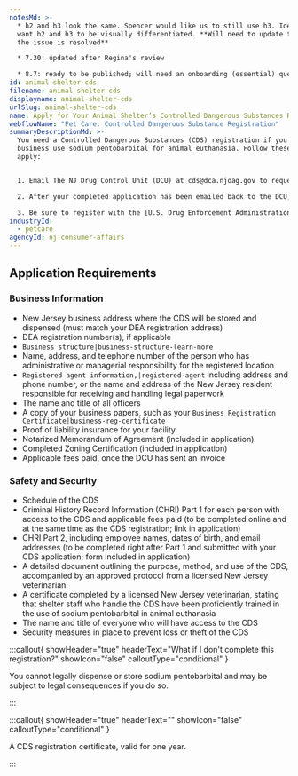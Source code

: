 ```yaml
---
notesMd: >-
  * h2 and h3 look the same. Spencer would like us to still use h3. Ideally we
  want h2 and h3 to be visually differentiated. **Will need to update this once
  the issue is resolved**

  * 7.30: updated after Regina's review

  * 8.7: ready to be published; will need an onboarding (essential) question added: "will you use sodium pentobarbital for animal euthanasia?"
id: animal-shelter-cds
filename: animal-shelter-cds
displayname: animal-shelter-cds
urlSlug: animal-shelter-cds
name: Apply for Your Animal Shelter’s Controlled Dangerous Substances Registration
webflowName: "Pet Care: Controlled Dangerous Substance Registration"
summaryDescriptionMd: >-
  You need a Controlled Dangerous Substances (CDS) registration if you or your
  business use sodium pentobarbital for animal euthanasia. Follow these steps to
  apply:


  1. Email The NJ Drug Control Unit (DCU) at cds@dca.njoag.gov to request the Animal Shelter CDS Registration application.

  2. After your completed application has been emailed back to the DCU, they will email you an invoice to pay the fee online.

  3. Be sure to register with the [U.S. Drug Enforcement Administration (DEA)](https://www.deadiversion.usdoj.gov/online_forms_apps.html) to validate your CDS registration. You will need your CDS number for this process. Email a copy of your DEA registration to [cds@dca.njoag.gov](mailto:CDS@dca.njoag.gov) within 60 days of completing your CDS registration.
industryId:
  - petcare
agencyId: nj-consumer-affairs
---
```

## Application Requirements

### Business Information

* New Jersey business address where the CDS will be stored and dispensed (must match your DEA registration address)
* DEA registration number(s), if applicable
*  `Business structure|business-structure-learn-more` 
* Name, address, and telephone number of the person who has administrative or managerial responsibility for the registered location
*  `Registered agent information,|registered-agent` including address and phone number, or the name and address of the New Jersey resident responsible for receiving and handling legal paperwork
* The name and title of all officers 
* A copy of your business papers, such as your `Business Registration Certificate|business-reg-certificate` 
* Proof of liability insurance for your facility 
* Notarized Memorandum of Agreement (included in application)
* Completed Zoning Certification (included in application)
* Applicable fees paid, once the DCU has sent an invoice

### Safety and Security

* Schedule of the CDS 
* Criminal History Record Information (CHRI) Part 1 for each person with access to the CDS and applicable fees paid (to be completed online and at the same time as the CDS registration; link in application) 
* CHRI Part 2, including employee names, dates of birth, and email addresses (to be completed right after Part 1 and submitted with your CDS application; form included in application)
* A detailed document outlining the purpose, method, and use of the CDS, accompanied by an approved protocol from a licensed New Jersey veterinarian
* A certificate completed by a licensed New Jersey veterinarian, stating that shelter staff who handle the CDS have been proficiently trained in the use of sodium pentobarbital in animal euthanasia
* The name and title of everyone who will have access to the CDS
* Security measures in place to prevent loss or theft of the CDS

:::callout{ showHeader="true" headerText="What if I don't complete this registration?" showIcon="false" calloutType="conditional" }

You cannot legally dispense or store sodium pentobarbital and may be subject to legal consequences if you do so.

:::

:::callout{ showHeader="true" headerText="" showIcon="false" calloutType="conditional" }

A CDS registration certificate, valid for one year.

:::
